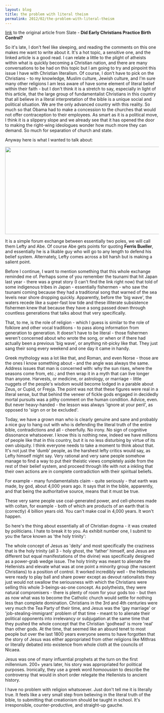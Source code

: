 ```yaml
---
layout: blog
title: the problem with literal theism
permalink: 2012/02/the-problem-with-literal-theism
---
```


<a href="http://axel.me/7s" title="the original article" target="_blank">link</a> to the original article from Slate - <strong>Did Early Christians Practice Birth Control?</strong>


So it's late, I don't feel like sleeping, and reading the comments on this one makes me want to write about it. It's a hot topic, a sensitive one, and the linked article is a good read. I can relate a little to the plight of atheists within what is quickly becoming a Christian nation, and there are many conversations to be had on this topic but I am going to try and pinpoint this issue I have with Christian literalism. Of course, I don't have to pick on the Christians - to my knowledge, Muslim culture, Jewish culture, and I'm sure many other religions I am less aware of have some element of literal belief within their faith - but I don't think it is a stretch to say, especially in light of this article, that the large group of fundamentalist Christians in this country that all believe in a literal interpretation of the bible is a unique social and political situation. We are the only advanced country with this reality. So much so that Obama had to make a concession to the churches that would not offer contraception to their employees. As smart as it is a political move, I think it is a slippery slope and we already see that it has opened the door to making the right-wing ideologues wonder how much more they can demand. So much for separation of church and state.

Anyway here is what I wanted to talk about:

<a href="http://blog.kristeraxel.com/wp-content/uploads/2012/02/religion.png"><img src="http://blog.kristeraxel.com/wp-content/uploads/2012/02/religion.png" alt="" title="religion" width="522" height="286" class="aligncenter size-full wp-image-1654" /></a>

It is a simple forum exchange between essentially two poles, we will call them Lefty and Abe. Of course Abe gets points for quoting <strong>Ferris Bueller</strong>, and essentially he is a likable guy who will go to any length to defend his belief system. Alternately, Lefty comes across a bit harsh but is making a salient point.

Before I continue, I want to mention something that this whole exchange reminded me of. Perhaps some of you remember the tsunami that hit Japan last year - there was a great story (I can't find the link right now) that told of some indigenous tribes in Japan - essentially fishermen - who saw the tsunami coming because they had a traditional song that warned of the sea levels near shore dropping quickly. Apparently, before the 'big wave', the waters recede like a super-fast low tide and these illiterate subsistence fishermen knew that because they have a song passed down through countless generations that talks about that very specifically.

That, to me, is the role of religion - which I guess is similar to the role of folklore and other vocal traditions - to pass along information from generation to generation. It doesn't have to be literal - those fishermen weren't concerned about who wrote the song, or when or if there had actually been a previous 'big wave', or anything nit-picky like that. They just sang their song every weekend and one day it came in handy.

Greek mythology was a lot like that, and Roman, and even Norse - those are the ones I know something about - and the angle was always the same. Address issues that man is concerned with: why the sun rises, where the seasons come from, etc.; and then wrap it in a myth that can live longer than anyone. Harvests, or medicine, or astrology, or marriage - little nuggets of the people's wisdom would become lodged in a parable about Zeus, or Cupid, or Freyja. The point was not that these figures were real in a literal sense, but that behind the veneer of fickle gods engaged in decidedly mortal pursuits was a pithy comment on the human condition. Advice, even. But never heavy-handed - the lesson was always 'ignore at your peril', as opposed to 'sign on or be excluded'.

Today, we have a grown man who is clearly genuine and sane and probably a nice guy to hang out with who is defending the literal truth of the entire bible, contradictions and all - cheerfully. No irony. No sign of cognitive dissonance whatsoever. I know this is nothing new, indeed we have millions of people like that in this country, but it is no less disturbing by virtue of its own ubiquity. I think everyone needs to take a moment to think about that. It's not just the 'dumb' people, as the harshest lefty critics would say, as Lefty himself might say. Very rational and very sane people somehow manage to find a way to put their theistic views completely aside from the rest of their belief system, and proceed through life with not a inkling that their own actions are in complete contradiction with their spiritual beliefs.

For example - many fundamentalists claim - quite seriously - that earth was made, by god, about 4,000 years ago. It says that in the bible, apparently, and that being the authoritative source, means that it must be true.

These very same people use coal-generated power, and cell-phones made with coltan, for example - both of which are products of an earth that is (correctly) 4 billion years old. You can't make coal in 4,000 years. It won't happen.

So here's the thing about essentially all of Christian dogma - it was created by politicians. I hate to break it to you. As exhibit number one, I submit to you the farce known as 'the holy trinity':

The whole concept of Jesus as 'deity' and most specifically the craziness that is the holy trinity (all 3 - holy ghost, the 'father' himself, and Jesus are different but equal manifestations of the divine) was specifically designed as a power-grab wedge issue. The holy trinity was meant to alienate the Hellenists and elevate what was at one point a minority group (the nascent Christians) to a position of control. It worked incredibly well - the Hellenists were ready to play ball and share power except as devout rationalists they just would not swallow the seriousness with which the Christians were selling this whole 3-beings-as-one concept. As polytheists, they were natural compromisers - there is plenty of room for your gods too - but then as now what was to become the Catholic church would settle for nothing less than complete domination.
Christians in the 3rd and 4th centuries were very much the Tea Party of their time, and Jesus was the 'gay marriage' or 'job-stealing-immigrant' problem of that time - meant to to alienate their political opponents into irrelevancy or subjugation at the same time that they pushed the whole concept that the Christian 'godhead' is more 'real' than other gods. At the time, that seemed like an absurd tenet to most people but over the last 1800 years everyone seems to have forgotten that the story of Jesus was either appropriated from other religions like Mithras or literally debated into existence from whole cloth at the councils of Nicaea.

Jesus was one of many influential prophets at the turn on the first millennium. 200+ years later, his story was appropriated for political purposes. Ironically, they use a greek word <em>homoousian</em> to describe the controversy that would in short order relegate the Hellenists to ancient history.

I have no problem with religion whatsoever. Just don't tell me it is literally true. It feels like a very small step from believing in the literal truth of the bible, to submitting that creationism should be taught in school. It's irresponsible, counter-productive, and straight-up gauche.

